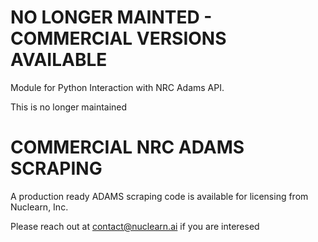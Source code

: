 # NO LONGER MAINTED - COMMERCIAL VERSIONS AVAILABLE

Module for Python Interaction with NRC Adams API.

This is no longer maintained

# COMMERCIAL NRC ADAMS SCRAPING
A production ready ADAMS scraping code is available for licensing from Nuclearn, Inc. 

Please reach out at contact@nuclearn.ai if you are interesed 
